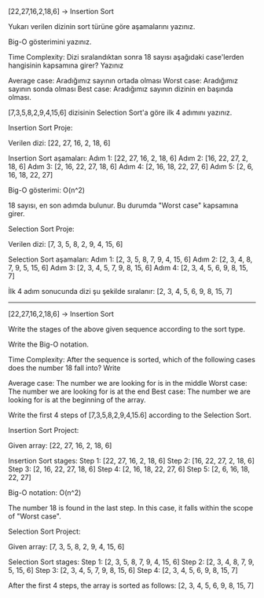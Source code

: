 [22,27,16,2,18,6] -> Insertion Sort

Yukarı verilen dizinin sort türüne göre aşamalarını yazınız.

Big-O gösterimini yazınız.

Time Complexity: Dizi sıralandıktan sonra 18 sayısı aşağıdaki case'lerden hangisinin kapsamına girer? Yazınız

Average case: Aradığımız sayının ortada olması
Worst case: Aradığımız sayının sonda olması
Best case: Aradığımız sayının dizinin en başında olması.


[7,3,5,8,2,9,4,15,6] dizisinin Selection Sort'a göre ilk 4 adımını yazınız.


Insertion Sort Proje:

Verilen dizi: [22, 27, 16, 2, 18, 6]

Insertion Sort aşamaları:
Adım 1: [22, 27, 16, 2, 18, 6]
Adım 2: [16, 22, 27, 2, 18, 6]
Adım 3: [2, 16, 22, 27, 18, 6]
Adım 4: [2, 16, 18, 22, 27, 6]
Adım 5: [2, 6, 16, 18, 22, 27]

Big-O gösterimi: O(n^2)

18 sayısı, en son adımda bulunur. Bu durumda "Worst case" kapsamına girer.

Selection Sort Proje:

Verilen dizi: [7, 3, 5, 8, 2, 9, 4, 15, 6]

Selection Sort aşamaları:
Adım 1: [2, 3, 5, 8, 7, 9, 4, 15, 6]
Adım 2: [2, 3, 4, 8, 7, 9, 5, 15, 6]
Adım 3: [2, 3, 4, 5, 7, 9, 8, 15, 6]
Adım 4: [2, 3, 4, 5, 6, 9, 8, 15, 7]

İlk 4 adım sonucunda dizi şu şekilde sıralanır: [2, 3, 4, 5, 6, 9, 8, 15, 7]

------------------------------------------------------------------------------------------------------------------------------------------------------------------------------------

[22,27,16,2,18,6] -> Insertion Sort

Write the stages of the above given sequence according to the sort type.

Write the Big-O notation.

Time Complexity: After the sequence is sorted, which of the following cases does the number 18 fall into? Write

Average case: The number we are looking for is in the middle
Worst case: The number we are looking for is at the end
Best case: The number we are looking for is at the beginning of the array.


Write the first 4 steps of [7,3,5,8,2,9,4,15.6] according to the Selection Sort.


Insertion Sort Project:

Given array: [22, 27, 16, 2, 18, 6]

Insertion Sort stages:
Step 1: [22, 27, 16, 2, 18, 6]
Step 2: [16, 22, 27, 2, 18, 6]
Step 3: [2, 16, 22, 27, 18, 6]
Step 4: [2, 16, 18, 22, 27, 6]
Step 5: [2, 6, 16, 18, 22, 27]

Big-O notation: O(n^2)

The number 18 is found in the last step. In this case, it falls within the scope of "Worst case".

Selection Sort Project:

Given array: [7, 3, 5, 8, 2, 9, 4, 15, 6]

Selection Sort stages:
Step 1: [2, 3, 5, 8, 7, 9, 4, 15, 6]
Step 2: [2, 3, 4, 8, 7, 9, 5, 15, 6]
Step 3: [2, 3, 4, 5, 7, 9, 8, 15, 6]
Step 4: [2, 3, 4, 5, 6, 9, 8, 15, 7]

After the first 4 steps, the array is sorted as follows: [2, 3, 4, 5, 6, 9, 8, 15, 7]